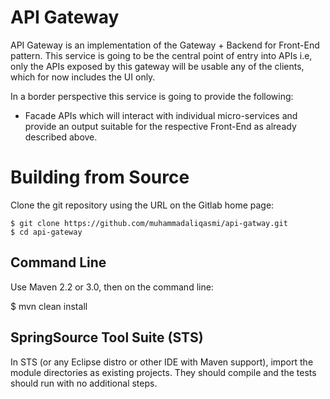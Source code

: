 # API Gateway

API Gateway is an implementation of the Gateway + Backend for Front-End pattern. This service is going to be the central point of entry into APIs i.e, only the APIs exposed by this gateway will be usable any of the clients, which for now includes the UI only.

In a border perspective this service is going to provide the following:

- Facade APIs which will interact with individual micro-services and provide an output suitable for the respective Front-End as already described above.

# Building from Source
Clone the git repository using the URL on the Gitlab home page:

    $ git clone https://github.com/muhammadaliqasmi/api-gatway.git
    $ cd api-gateway

## Command Line
Use Maven 2.2 or 3.0, then on the command line:

   $ mvn clean install

## SpringSource Tool Suite (STS)
In STS (or any Eclipse distro or other IDE with Maven support), import the module directories as existing projects.  They should compile and the tests should run with no additional steps.
